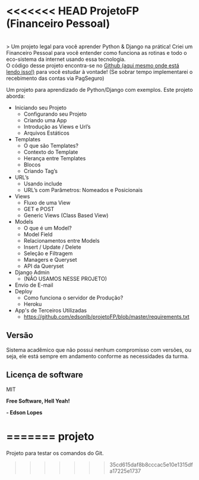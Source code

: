 <<<<<<< HEAD
ProjetoFP (Financeiro Pessoal)
=========
<br />
> Um projeto legal para você aprender Python & Django na prática! Criei um Financeiro Pessoal para você entender como funciona as rotinas e todo o eco-sistema da internet usando essa tecnologia. <br />O código desse projeto encontra-se no <a href="https://github.com/edsonlb/projetoFP" target="_blank">Github (aqui mesmo onde está lendo isso!)</a> para você estudar à vontade! (Se sobrar tempo implementarei o recebimento das contas via PagSeguro)


Um projeto para aprendizado de Python/Django com exemplos. Este projeto aborda:

  - Iniciando seu Projeto
    - Configurando seu Projeto
    - Criando uma App
    - Introdução as Views e Url’s
    - Arquivos Estáticos
  - Templates
    - O que são Templates?
    - Contexto do Template
    - Herança entre Templates
    - Blocos
    - Criando Tag’s
  - URL’s
    - Usando include
    - URL’s com Parâmetros: Nomeados e Posicionais
  - Views
    - Fluxo de uma View
    - GET e POST
    - Generic Views (Class Based View)
  - Models
    - O que é um Model?
    - Model Field
    - Relacionamentos entre Models
    - Insert / Update / Delete
    - Seleção e Filtragem
    - Managers e Queryset
    - API da Queryset
  - Django Admin
    - (NÃO USAMOS NESSE PROJETO)
  - Envio de E-mail
  - Deploy
    - Como funciona o servidor de Produção?
    - Heroku
  - App's de Terceiros Utilizadas
    - https://github.com/edsonlb/projetoFP/blob/master/requirements.txt

Versão
----

Sistema acadêmico que não possui nenhum compromisso com versões, ou seja, ele está sempre em andamento conforme as necessidades da turma.

Licença de software
----

MIT


**Free Software, Hell Yeah!**


**- Edson Lopes**
    
=======
projeto
=======

Projeto para testar os comandos do Git.
>>>>>>> 35cd615daf8b8cccac5e10e1315dfa17225e1737
